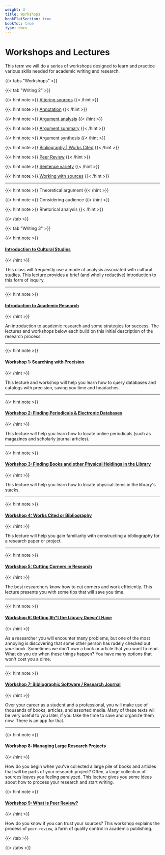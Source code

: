 ```yaml
---
weight: 3
title: Workshops
bookFlatSection: true
bookToc: true
type: docs
---
```


# Workshops and Lectures

This term we will do a series of workshops designed to learn and practice various skills needed for academic writing and research. 


{{< tabs "Workshops" >}}

{{< tab "Writing 2" >}} 

{{< hint note >}} 
<span style="color: var(--circle-dots)"><i class="far fa-dot-circle"></i></span> [Altering sources](/courses/workshops/altering-sources)
{{< /hint >}} 

{{< hint note >}} 
<span style="color: var(--circle-dots)"><i class="far fa-dot-circle"></i></span>  [Annotation](/courses/workshops/annotation) 
{{< /hint >}} 

{{< hint note >}} 
<span style="color: var(--circle-dots)"><i class="far fa-dot-circle"></i></span>  [Argument analysis](/courses/workshops/argument-analysis) 
{{< /hint >}} 

{{< hint note >}} 
<span style="color: var(--circle-dots)"><i class="far fa-dot-circle"></i></span>  [Argument summary](/courses/workshops/argument-summary) 
{{< /hint >}} 

{{< hint note >}} 
<span style="color: var(--circle-dots)"><i class="far fa-dot-circle"></i></span>  [Argument synthesis](/courses/workshops/argument-synthesis) 
{{< /hint >}} 

{{< hint note >}} 
<span style="color: var(--circle-dots)"><i class="far fa-dot-circle"></i></span>  [Bibliography | Works Cited](/courses/workshops/mla-bibliography)
{{< /hint >}} 

{{< hint note >}} 
<span style="color: var(--circle-dots)"><i class="far fa-dot-circle"></i></span>  [Peer Review](/courses/workshops/peer-review)
{{< /hint >}} 


{{< hint note >}} 
<span style="color: var(--circle-dots)"><i class="far fa-dot-circle"></i></span>  [Sentence variety](/courses/workshops/sentence-variety)
{{< /hint >}} 

{{< hint note >}} 
<span style="color: var(--circle-dots)"><i class="far fa-dot-circle"></i></span>  [Working with sources](/courses/workshops/working-sources)
{{< /hint >}} 

---

{{< hint note >}} 
<span style="color: var(--circle-dots)"><i class="far fa-dot-circle"></i></span> Theoretical argument
{{< /hint >}} 

{{< hint note >}} 
<span style="color: var(--circle-dots)"><i class="far fa-dot-circle"></i></span>  Considering audience
{{< /hint >}} 

{{< hint note >}} 
<span style="color: var(--circle-dots)"><i class="far fa-dot-circle"></i></span>  Rhetorical analysis 
{{< /hint >}} 


 {{< /tab >}}


{{< tab "Writing 3" >}} 

<!---
{{< hint note >}} 
####  <i class="fas fa-video"></i>  **Introduction to Writing 3**
{{< /hint >}} 

This lecture provides a brief introduction to our WR3 course objectives, assignments, and topic.


---
--->

{{< hint note >}} 
####  <i class="fas fa-microphone-alt"></i>  [**Introduction to Cultural Studies**](/courses/workshops/cultural-studies)

{{< /hint >}}

This class will frequently use a mode of analysis associated with cultural studies. This lecture provides a brief (and wholly reductive) introduction to this form of inquiry.

 
---

{{< hint note >}} 
#### <i class="fas fa-file"></i>  [**Introduction to Academic Research**](/courses/workshops/academic-research-intro) 
{{< /hint >}} 
  
An introduction to academic research and some strategies for success. The lectures and workshops below each build on this initial description of the research process.
    
---

{{< hint note >}} 
####  <i class="fas fa-wrench"></i>  [**Workshop 1: Searching with Precision**](/courses/workshops/search-with-precision/)
{{< /hint >}} 

This lecture and workshop will help you learn how to query databases and catalogs with precision, saving you time and headaches. 

---

{{< hint note >}} 
####  <i class="fas fa-wrench"></i>    [**Workshop 2: Finding Periodicals & Electronic Databases**](/courses/workshops/find-periodicals)
{{< /hint >}} 

This lecture will help you learn how to locate online periodicals (such as magazines and scholarly journal articles).


---

{{< hint note >}} 
####  <i class="fas fa-wrench"></i>   [**Workshop 3: Finding Books and other Physical Holdings in the Library**](/courses/workshops/locate-books)
{{< /hint >}} 


This lecture will help you learn how to locate physical items in the library's stacks.


---

{{< hint note >}} 
####  <i class="fas fa-wrench"></i>  [**Workshop 4: Works Cited or Bibliography**](/courses/workshops/chicago-bibliography/)
{{< /hint >}} 

This lecture will help you gain familiarity with constructing a bibliography for a research paper or project.


---

{{< hint note >}} 
####  <i class="fas fa-wrench"></i>   [**Workshop 5: Cutting Corners in Research** ](/courses/workshops/cutting-corners/)
{{< /hint >}} 

The best researchers know how to cut corners and work efficiently. This lecture presents you with some tips that will save you time.

---

{{< hint note >}} 
#### <i class="fas fa-wrench"></i> [**Workshop 6: Getting Sh*t the Library Doesn't Have**](/courses/workshops/inter-library-loan)
{{< /hint >}} 


As a researcher you will encounter many problems, but one of the most annoying is discovering that some other person has rudely checked out *your* book. Sometimes we don't own a book or article that you want to read. What do you do when these things happen? You have many options that won't cost you a dime.

---

{{< hint note >}} 
####  <i class="fas fa-wrench"></i>  [**Workshop 7: Bibliographic Software / Research Journal**](/courses/workshops/bibliographic-management)
{{< /hint >}} 

Over your career as a student and a professional, you will make use of thousands of books, articles, and assorted media. Many of these texts will be very useful to you later, if you take the time to save and organize them now. There is an app for that. 

---

{{< hint note >}} 
####  <i class="fas fa-wrench"></i>   **Workshop 8: Managing Large Research Projects**
{{< /hint >}} 

How do you begin when you've collected a large pile of books and articles that will be parts of your research project? Often, a large collection of sources leaves you feeling paralyzed. This lecture gives you some ideas about how to process your research and start writing.

{{< hint note >}} 
####  <i class="fas fa-wrench"></i>   [**Workshop 9: What is Peer Review?**](/courses/workshops/peer-reviews)
{{< /hint >}} 

How do you know if you can trust your sources? This workshop explains the process of `peer-review`, a form of quality control in academic publishing.


{{< /tab >}}


{{< /tabs >}}





